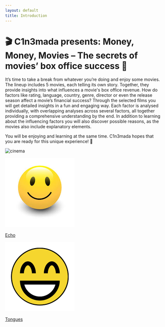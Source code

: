 ```yaml
---
layout: default
title: Introduction
---
```


# 🎬 C1n3mada presents: Money, Money, Movies – The secrets of movies’ box office success 🎥

It’s time to take a break from whatever you’re doing and enjoy some movies. The lineup includes 5 movies, each telling its own story. Together, they provide insights into what influences a movie's box office revenue. How do factors like rating, language, country, genre, director or even the release season affect a movie’s financial success? Through the selected films you will get detailed insights in a fun and engaging way. Each factor is analysed individually, with overlapping analyses across several factors, all together providing a comprehensive understanding by the end. In addition to learning about the influencing factors you will also discover possible reasons, as the movies also include explanatory elements.

You will be enjoying and learning at the same time. C1n3mada hopes that you are ready for this unique experience! 🍿

![cinema](https://github.com/user-attachments/assets/76839324-5bb2-4866-b176-56e2992d15cd)

<div class="movie-grid">
  <a href="/movies/echo">
    <img src="/assets/img/echo.jpg" alt="Echo">
    <p>Echo</p>
  </a>
  <a href="/movies/tongues">
    <img src="/assets/img/tongues.jpg" alt="Tongues">
    <p>Tongues</p>
  </a>
  <!-- Add the other movies -->
</div>



